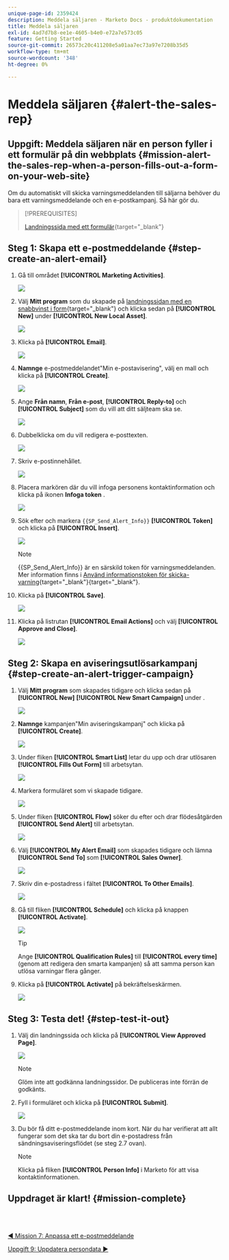 ```yaml
---
unique-page-id: 2359424
description: Meddela säljaren - Marketo Docs - produktdokumentation
title: Meddela säljaren
exl-id: 4ad7d7b8-ee1e-4605-b4e0-e72a7e573c05
feature: Getting Started
source-git-commit: 26573c20c411208e5a01aa7ec73a97e7208b35d5
workflow-type: tm+mt
source-wordcount: '348'
ht-degree: 0%

---
```


# Meddela säljaren {#alert-the-sales-rep}

## Uppgift: Meddela säljaren när en person fyller i ett formulär på din webbplats {#mission-alert-the-sales-rep-when-a-person-fills-out-a-form-on-your-web-site}

Om du automatiskt vill skicka varningsmeddelanden till säljarna behöver du bara ett varningsmeddelande och en e-postkampanj. Så här gör du.

>[!PREREQUISITES]
>
>[Landningssida med ett formulär](/help/marketo/getting-started/quick-wins/landing-page-with-a-form.md){target="_blank"}

## Steg 1: Skapa ett e-postmeddelande {#step-create-an-alert-email}

1. Gå till området **[!UICONTROL Marketing Activities]**.

   ![](assets/alert-the-sales-rep-1.png)

1. Välj **Mitt program** som du skapade på [landningssidan med en snabbvinst i form](/help/marketo/getting-started/quick-wins/landing-page-with-a-form.md){target="_blank"} och klicka sedan på **[!UICONTROL New]** under **[!UICONTROL New Local Asset]**.

   ![](assets/alert-the-sales-rep-2.png)

1. Klicka på **[!UICONTROL Email]**.

   ![](assets/alert-the-sales-rep-3.png)

1. **Namnge** e-postmeddelandet&quot;Min e-postavisering&quot;, välj en mall och klicka på **[!UICONTROL Create]**.

   ![](assets/alert-the-sales-rep-4.png)

1. Ange **Från namn**, **Från e-post**, **[!UICONTROL Reply-to]** och **[!UICONTROL Subject]** som du vill att ditt säljteam ska se.

   ![](assets/alert-the-sales-rep-5.png)

1. Dubbelklicka om du vill redigera e-posttexten.

   ![](assets/alert-the-sales-rep-6.png)

1. Skriv e-postinnehållet.

   ![](assets/alert-the-sales-rep-7.png)

1. Placera markören där du vill infoga personens kontaktinformation och klicka på ikonen **Infoga token** .

   ![](assets/alert-the-sales-rep-8.png)

1. Sök efter och markera `{{SP_Send_Alert_Info}}` **[!UICONTROL Token]** och klicka på **[!UICONTROL Insert]**.

   ![](assets/alert-the-sales-rep-9.png)

   >[!NOTE]
   >
   >{{SP_Send_Alert_Info}} är en särskild token för varningsmeddelanden. Mer information finns i [Använd informationstoken för skicka-varning](/help/marketo/product-docs/email-marketing/general/using-tokens/use-the-send-alert-info-token.md){target="_blank"}{target="_blank"}.

1. Klicka på **[!UICONTROL Save]**.

   ![](assets/alert-the-sales-rep-10.png)

1. Klicka på listrutan **[!UICONTROL Email Actions]** och välj **[!UICONTROL Approve and Close]**.

   ![](assets/alert-the-sales-rep-11.png)

## Steg 2: Skapa en aviseringsutlösarkampanj {#step-create-an-alert-trigger-campaign}

1. Välj **Mitt program** som skapades tidigare och klicka sedan på **[!UICONTROL New]** **[!UICONTROL New Smart Campaign]** under .

   ![](assets/alert-the-sales-rep-12.png)

1. **Namnge** kampanjen&quot;Min aviseringskampanj&quot; och klicka på **[!UICONTROL Create]**.

   ![](assets/alert-the-sales-rep-13.png)

1. Under fliken **[!UICONTROL Smart List]** letar du upp och drar utlösaren **[!UICONTROL Fills Out Form]** till arbetsytan.

   ![](assets/alert-the-sales-rep-14.png)

1. Markera formuläret som vi skapade tidigare.

   ![](assets/alert-the-sales-rep-15.png)

1. Under fliken **[!UICONTROL Flow]** söker du efter och drar flödesåtgärden **[!UICONTROL Send Alert]** till arbetsytan.

   ![](assets/alert-the-sales-rep-16.png)

1. Välj **[!UICONTROL My Alert Email]** som skapades tidigare och lämna **[!UICONTROL Send To]** som **[!UICONTROL Sales Owner]**.

   ![](assets/alert-the-sales-rep-17.png)

1. Skriv din e-postadress i fältet **[!UICONTROL To Other Emails]**.

   ![](assets/alert-the-sales-rep-18.png)

1. Gå till fliken **[!UICONTROL Schedule]** och klicka på knappen **[!UICONTROL Activate]**.

   ![](assets/alert-the-sales-rep-19.png)

   >[!TIP]
   >
   >Ange **[!UICONTROL Qualification Rules]** till **[!UICONTROL every time]** (genom att redigera den smarta kampanjen) så att samma person kan utlösa varningar flera gånger.

1. Klicka på **[!UICONTROL Activate]** på bekräftelseskärmen.

   ![](assets/alert-the-sales-rep-20.png)

## Steg 3: Testa det! {#step-test-it-out}

1. Välj din landningssida och klicka på **[!UICONTROL View Approved Page]**.

   ![](assets/alert-the-sales-21.png)

   >[!NOTE]
   >
   >Glöm inte att godkänna landningssidor. De publiceras inte förrän de godkänts.

1. Fyll i formuläret och klicka på **[!UICONTROL Submit]**.

   ![](assets/alert-the-sales-22.png)

1. Du bör få ditt e-postmeddelande inom kort. När du har verifierat att allt fungerar som det ska tar du bort din e-postadress från sändningsaviseringsflödet (se steg 2.7 ovan).

   >[!NOTE]
   >
   >Klicka på fliken **[!UICONTROL Person Info]** i Marketo för att visa kontaktinformationen.

## Uppdraget är klart! {#mission-complete}

<br> 

[◄ Mission 7: Anpassa ett e-postmeddelande](/help/marketo/getting-started/quick-wins/personalize-an-email.md)

[Uppgift 9: Uppdatera persondata ►](/help/marketo/getting-started/quick-wins/update-person-data.md)
